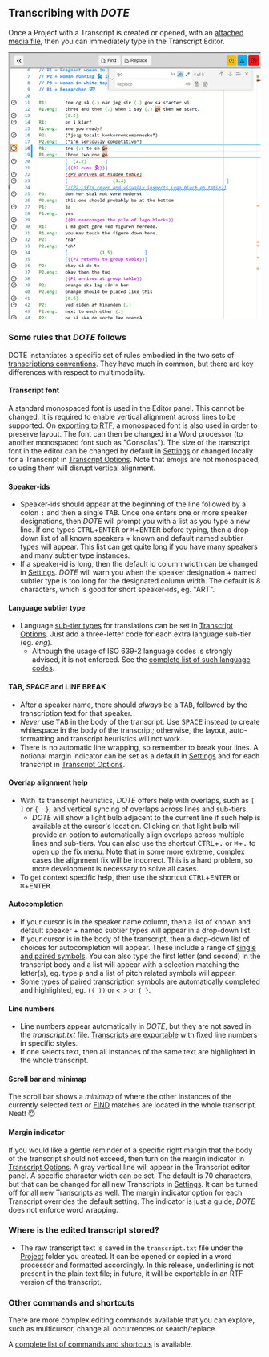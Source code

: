 ## Transcribing with _DOTE_

Once a Project with a Transcript is created or opened, with an [attached media file](media.md), then you can immediately type in the Transcript Editor.

[![EditorI](images/transcript/editor.png)](images/transcript/editor.png)

### Some rules that _DOTE_ follows

DOTE instantiates a specific set of rules embodied in the two sets of [transcriptions conventions](conventions.md).
They have much in common, but there are key differences with respect to multimodality.

#### Transcript font <a id='font'></a>

A standard monospaced font is used in the Editor panel.
This cannot be changed.
It is required to enable vertical alignment across lines to be supported.
On [exporting to RTF](export.md), a monospaced font is also used in order to preserve layout.
The font can then be changed in a Word processor (to another monospaced font such as "Consolas").
The size of the transcript font in the editor can be changed by default in [Settings](settings.md) or changed locally for a Transcript in [Transcript Options](settings.md#options).
Note that emojis are not monospaced, so using them will disrupt vertical alignment.

#### Speaker-ids <a id='id'></a>

- Speaker-ids should appear at the beginning of the line followed by a colon <kbd>:</kbd> and then a single <kbd>TAB</kbd>.
Once one enters one or more speaker designations, then _DOTE_ will prompt you with a list as you type a new line.
If one types <kbd>CTRL</kbd>+<kbd>ENTER</kbd> or <kbd>⌘</kbd>+<kbd>ENTER</kbd> before typing, then a drop-down list of all known speakers + known and default named subtier types will appear.
This list can get quite long if you have many speakers and many subtier type instances.
- If a speaker-id is long, then the default id column width can be changed in [Settings](settings.md).
_DOTE_ will warn you when the speaker designation + named subtier type is too long for the designated column width.
The default is 8 characters, which is good for short speaker-ids, eg. "ART".

#### Language subtier type

- Language [sub-tier types](tiers.md) for translations can be set in [Transcript Options](settings.md#options).
Just add a three-letter code for each extra language sub-tier (eg. _eng_).
    - Although the usage of ISO 639-2 language codes is strongly advised, it is not enforced.
    See the [complete list of such language codes](https://www.loc.gov/standards/iso639-2/php/code_list.php).

#### TAB, SPACE and LINE BREAK

- After a speaker name, there should _always_ be a <kbd>TAB</kbd>, followed by the transcription text for that speaker.
- _Never_ use <kbd>TAB</kbd> in the body of the transcript.
Use <kbd>SPACE</kbd> instead to create whitespace in the body of the transcript; otherwise, the layout, auto-formatting and transcript heuristics will not work.
- There is no automatic line wrapping, so remember to break your lines.
A notional margin indicator can be set as a default in [Settings](settings.md) and for each transcript in [Transcript Options](settings.md#options).

#### Overlap alignment help <a id='align'></a>

- With its transcript heuristics, _DOTE_ offers help with overlaps, such as `[  ]` or `{  }`, and vertical syncing of overlaps across lines and sub-tiers.
    - _DOTE_ will show a light bulb adjacent to the current line if such help is available at the cursor's location.
    Clicking on that light bulb will provide an option to automatically align overlaps across multiple lines and sub-tiers.
    You can also use the shortcut <kbd>CTRL</kbd>+<kbd>.</kbd> or <kbd>⌘</kbd>+<kbd>.</kbd> to open up the fix menu.
    Note that in some more extreme, complex cases the alignment fix will be incorrect.
    This is a hard problem, so more development is necessary to solve all cases.
- To get context specific help, then use the shortcut <kbd>CTRL</kbd>+<kbd>ENTER</kbd> or <kbd>⌘</kbd>+<kbd>ENTER</kbd>.

#### Autocompletion <a id='autocomplete'></a>

- If your cursor is in the speaker name column, then a list of known and default speaker + named subtier types will appear in a drop-down list.
- If your cursor is in the body of the transcript, then a drop-down list of choices for autocompletion will appear.
These include a range of [single and paired symbols](jefferson.md).
You can also type the first letter (and second) in the transcript body and a list will appear with a selection matching the letter(s), eg. type <kbd>p</kbd> and a list of pitch related symbols will appear.
- Some types of paired transcription symbols are automatically completed and highlighted, eg. `(( ))` or `< >` or `{ }`.

#### Line numbers

- Line numbers appear automatically in _DOTE_, but they are not saved in the _transcript.txt_ file.
[Transcripts are exportable](export.md) with fixed line numbers in specific styles.
- If one selects text, then all instances of the same text are highlighted in the whole transcript.

#### Scroll bar and minimap

The scroll bar shows a _minimap_ of where the other instances of the currently selected text or [FIND](find.md) matches are located in the whole transcript. Neat! 😇

#### Margin indicator <a id='margin'></a>

If you would like a gentle reminder of a specific right margin that the body of the transcript should not exceed, then turn on the margin indicator in [Transcript Options](settings.md#options).
A gray vertical line will appear in the Transcript editor panel.
A specific character width can be set.
The default is 70 characters, but that can be changed for all new Transcripts in [Settings](settings.md).
It can be turned off for all new Transcripts as well.
The margin indicator option for each Transcript overrides the default setting.
The indicator is just a guide; _DOTE_ does not enforce word wrapping.

### Where is the edited transcript stored?

- The raw transcript text is saved in the `transcript.txt` file under the [Project](projects.md) folder you created.
It can be opened or copied in a word processor and formatted accordingly. In this release, underlining is not present in the plain text file; in future, it will be exportable in an RTF version of the transcript.

### Other commands and shortcuts

There are more complex editing commands available that you can explore, such as multicursor, change all occurrences or search/replace.

A [complete list of commands and shortcuts](commands.md) is available.
